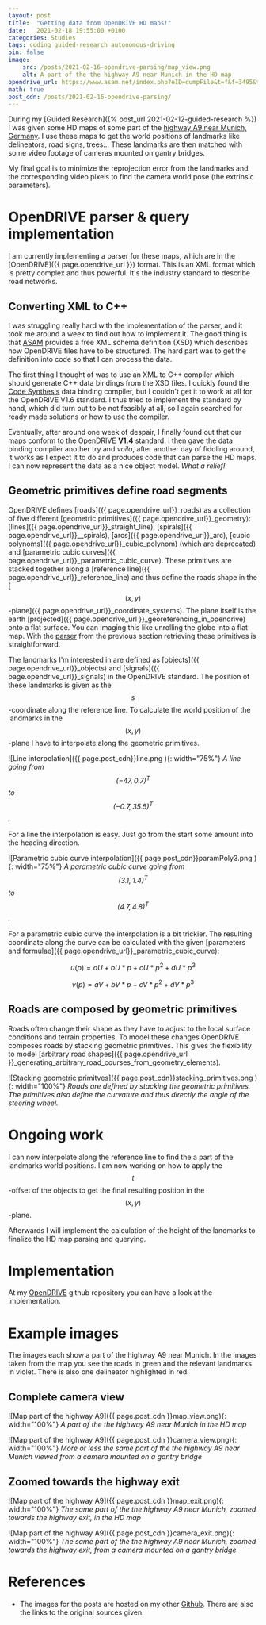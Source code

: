 ```yaml
---
layout: post
title:  "Getting data from OpenDRIVE HD maps!"
date:   2021-02-18 19:55:00 +0100
categories: Studies
tags: coding guided-research autonomous-driving
pin: false
image: 
    src: /posts/2021-02-16-opendrive-parsing/map_view.png
    alt: A part of the the highway A9 near Munich in the HD map
opendrive_url: https://www.asam.net/index.php?eID=dumpFile&t=f&f=3495&token=56b15ffd9dfe23ad8f759523c806fc1f1a90a0e8#
math: true
post_cdn: /posts/2021-02-16-opendrive-parsing/
---
```


During my [Guided Research]({% post_url 2021-02-12-guided-research %}) I was given some HD maps of some part of the [highway A9 near Munich, Germany](https://www.google.de/maps/place/A9,+Garching+bei+M%C3%BCnchen/@48.2395578,11.632844,4154m/data=!3m1!1e3!4m5!3m4!1s0x47a11d231dc12da1:0xd702677ee0331ed4!8m2!3d48.2385588!4d11.637908).
I use these maps to get the world positions of landmarks like delineators, road signs, trees... These landmarks are then matched with some video footage of cameras mounted on gantry bridges.  

My final goal is to minimize the reprojection error from the landmarks and the corresponding video pixels to find the camera world pose (the extrinsic parameters).

# OpenDRIVE parser & query implementation

I am currently implementing a parser for these maps, which are in the [OpenDRIVE]({{ page.opendrive_url }}) format. This is an XML format which is pretty complex and thus powerful. It's the industry standard to describe road networks.

## Converting XML to C++

I was struggling really hard with the implementation of the parser, and it took me around a week to find out how to implement it. The good thing is that [ASAM](https://www.asam.net/standards/detail/opendrive/) provides a free XML schema definition (XSD) which describes how OpenDRIVE files have to be structured. The hard part was to get the definition into code so that I can process the data.

The first thing I thought of was to use an XML to C++ compiler which should generate C++ data bindings from the XSD files. I quickly found the [Code Synthesis](https://www.codesynthesis.com/products/xsd/) data binding compiler, but I couldn't get it to work at all for the OpenDRIVE V1.6 standard. I thus tried to implement the standard by hand, which did turn out to be not feasibly at all, so I again searched for ready made solutions or how to use the compiler. 

Eventually, after around one week of despair, I finally found out that our maps conform to the OpenDRIVE **V1.4** standard. I then gave the data binding compiler another try and _voila_, after another day of fiddling around, it works as I expect it to do and produces code that can parse the HD maps. I can now represent the data as a nice object model. _What a relief!_

## Geometric primitives define road segments

OpenDRIVE defines [roads]({{ page.opendrive_url}}_roads) as a collection of five different [geometric primitives]({{ page.opendrive_url}}_geometry): [lines]({{ page.opendrive_url}}_straight_line), [spirals]({{ page.opendrive_url}}__spirals), [arcs]({{ page.opendrive_url}}_arc), [cubic polynoms]({{ page.opendrive_url}}_cubic_polynom) (which are deprecated) and [parametric cubic curves]({{ page.opendrive_url}}_parametric_cubic_curve). These primitives are stacked together along a [reference line]({{ page.opendrive_url}}_reference_line) and thus define the roads shape in the [$$(x, y)$$-plane]({{ page.opendrive_url}}_coordinate_systems). The plane itself is the earth [projected]({{ page.opendrive_url }}_georeferencing_in_opendrive) onto a flat surface. You can imaging this like unrolling the globe into a flat map. With the [parser](#converting-xml-to-c) from the previous section retrieving these primitives is straightforward. 

The landmarks I'm interested in are defined as [objects]({{ page.opendrive_url}}_objects) and [signals]({{ page.opendrive_url}}_signals) in the OpenDRIVE standard. The position of these landmarks is given as the $$s$$-coordinate along the reference line. To calculate the world position of the landmarks in the $$(x, y)$$-plane I have to interpolate along the geometric primitives.

![Line interpolation]({{ page.post_cdn}}line.png ){: width="75%"}
_A line going from $$(-47, 0.7)^T$$ to $$(-0.7, 35.5)^T$$._

For a line the interpolation is easy. Just go from the start some amount into the heading direction.


![Parametric cubic curve interpolation]({{ page.post_cdn}}paramPoly3.png ){: width="75%"}
_A parametric cubic curve going from $$(3.1, 1.4)^T$$ to $$(4.7, 4.8)^T$$._

For a parametric cubic curve the interpolation is a bit trickier. The resulting coordinate along the curve can be calculated with the given [parameters and formulae]({{ page.opendrive_url}}_parametric_cubic_curve):

$$
u(p) = aU + bU*p + cU*p^2 + dU*p^3
$$

$$
v(p) = aV + bV*p + cV*p^2 + dV*p^3
$$


## Roads are composed by geometric primitives

Roads often change their shape as they have to adjust to the local surface conditions and terrain properties. To model these changes OpenDRIVE composes roads by stacking geometric primitives. This gives the flexibility to model [arbitrary road shapes]({{ page.opendrive_url }}_generating_arbitrary_road_courses_from_geometry_elements).

![Stacking geometric primitves]({{ page.post_cdn}}stacking_primitives.png ){: width="100%"}
_Roads are defined by stacking the geometric primitives. The primitives also define the curvature and thus directly the angle of the steering wheel._


# Ongoing work

I can now interpolate along the reference line to find the a part of the landmarks world positions. I am now working on how to apply the $$t$$-offset of the objects to get the final resulting position in the $$(x, y)$$-plane.

Afterwards I will implement the calculation of the height of the landmarks to finalize the HD map parsing and querying.

# Implementation 

At my [OpenDRIVE](https://github.com/Brucknem/OpenDRIVE) github repository you can have a look at the implementation.

# Example images

The images each show a part of the highway A9 near Munich. In the images taken from the map you see the roads in green and the relevant landmarks in violet. There is also one delineator highlighted in red.

## Complete camera view

![Map part of the highway A9]({{ page.post_cdn }}map_view.png){: width="100%"}
_A part of the the highway A9 near Munich in the HD map_


![Map part of the highway A9]({{ page.post_cdn }}camera_view.png){: width="100%"}
_More or less the same part of the the highway A9 near Munich viewed from a camera mounted on a gantry bridge_

## Zoomed towards the highway exit

![Map part of the highway A9]({{ page.post_cdn }}map_exit.png){: width="100%"}
_The same part of the the highway A9 near Munich, zoomed towards the highway exit, in the HD map_


![Map part of the highway A9]({{ page.post_cdn }}camera_exit.png){: width="100%"}
_The same part of the the highway A9 near Munich, zoomed towards the highway exit, from a camera mounted on a gantry bridge_


# References 

- The images for the posts are hosted on my other [Github](https://github.com/Brucknem/CDN/tree/main/blog/posts/2021-02-16-opendrive-parsing). There are also the links to the original sources given.